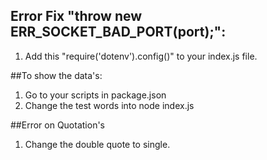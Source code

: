 
## Error Fix "throw new ERR_SOCKET_BAD_PORT(port);":
1. Add this "require('dotenv').config()" to your index.js file.


##To show the data's:
1. Go to your scripts in package.json
2. Change the test words into node index.js

##Error on Quotation's
1. Change the double quote to single.


      